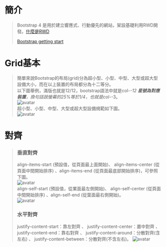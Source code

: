 # 簡介
> Bootstrap 4 是用於建立響應式、行動優先的網站，架設基礎利用RWD開發。[什麼是RWD](https://www.ibest.tw/page01.php)
> 
> [Bootstrap getting start](https://bootstrap.hexschool.com/docs/4.2/getting-started/download/)
>
# Grid基本
> 簡單來說Bootstrap的布局(grid)分為超小型、小型、中型、大型或超大型設備大小，而在以上裝置的布局都分為十二等分。   
> 以下圖舉例，滿版也就是12/12，bootstrap語法中就是col-*-12 ***星號為對應裝置***，換句話說螢幕的25%等於1/4，也就是col-*-3。   
> ![avatar](http://i.imgur.com/PS8H23s.png)   
>  超小型、小型、中型、大型或超大型設備規範如下圖。  
> ![avatar](http://i.imgur.com/thN8Dbq.png)  
# 對齊
> ### 垂直對齊   
> align-items-start (預設值，從頁面最上面開始)、 align-items-center (從頁面中間開始排序) 、align-items-end (從頁面最底部開始排序)，可參照下圖。    
> ![avatar](https://i.imgur.com/kZtfEsM.png)   
> align-self-start (預設值，從業面最左側開始)、 align-self-center (從頁面中間開始排序) 、align-self-end (從葉面最右側開始)。   
> ![avatar](http://i.imgur.com/azeyWua.png)   
> ### 水平對齊   
> justify-content-start：靠左對齊 、 justify-content-center：置中對齊 、 justify-content-end：靠右對齊 、 justify-content-around：分散對齊(含左右) 、 justify-content-between：分散對齊(不含左右)。
> ![avatar](http://i.imgur.com/ZPDggPx.png)   

